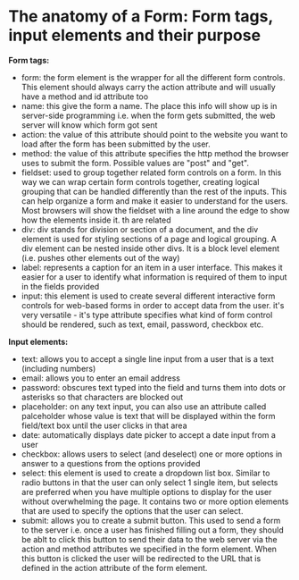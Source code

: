 # The anatomy of a Form: Form tags, input elements and their purpose


**Form tags:**
* form: the form element is the wrapper for all the different form controls. This element should always carry the action attribute and will usually have a method and id attribute too
* name: this give the form a name. The place this info will show up is in server-side programming i.e. when the form gets submitted, the web server will know which form got sent
* action: the value of this attribute should point to the website you want to load after the form has been submitted by the user. 
* method: the value of this attribute specifies the http method the browser uses to submit the form. Possible values are "post" and "get".
* fieldset: used to group together related form controls on a form. In this way we can wrap certain form controls together, creating logical grouping that can be handled differently than the rest of the inputs. This can help organize a form and make it easier to understand for the users. Most browsers will show the fieldset with a line around the edge to show how the elements inside it. th are related
* div: div stands for division or section of a document, and the div element is used for styling sections of a page and logical grouping. A div element can be nested inside other divs. It is a block level element (i.e. pushes other elements out of the way)
* label: represents a caption for an item in a user interface. This makes it easier for a user to identify what information is required of them to input in the fields provided
* input: this element is used to create several different interactive form controls for web-based forms in order to accept data from the user. it's very versatile - it's type attribute specifies what kind of form control should be rendered, such as text, email, password, checkbox etc.

**Input elements:**
* text: allows you to accept a single line input from a user that is a text (including numbers)
* email: allows you to enter an email address
* password: obscures text typed into the field and turns them into dots or asterisks so that characters are blocked out
* placeholder: on any text input, you can also use an attribute called palceholder whose value is text that will be displayed within the form field/text box until the user clicks in that area
* date: automatically displays date picker to accept a date input from a user
* checkbox: allows users to select (and deselect) one or more options in answer to a questions from the options provided
* select: this element is used to create a dropdown list box. Similar to radio buttons in that the user can only select 1 single item, but selects are preferred when you have multiple options to display for the user without overwhelming the page. It contains two or more option elements that are used to specify the options  that the user can select.
* submit: allows you to create a submit button. This used to send a form to the server i.e. once a user has finished filling out a form, they should be ablt to click this button to send their data to the web server via the action and method attributes we specified in the form element. When this button is clicked the user will be redirected to the URL that is defined in the action attribute of the form element.
